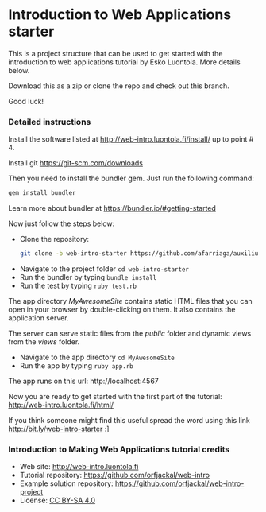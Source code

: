 # Introduction to Web Applications starter

This is a project structure that can be used to get started with the introduction to web
applications tutorial by Esko Luontola. More details below.

Download this as a zip or clone the repo and check out this branch.

Good luck!

### Detailed instructions

Install the software listed at http://web-intro.luontola.fi/install/ up to point # 4.

Install git https://git-scm.com/downloads

Then you need to install the bundler gem. Just run the following command:

```bash
gem install bundler
```

Learn more about bundler at https://bundler.io/#getting-started

Now just follow the steps below:

- Clone the repository:
    ```bash
    git clone -b web-intro-starter https://github.com/afarriaga/auxilium.git
    ```
- Navigate to the project folder `cd web-intro-starter`
- Run the bundler by typing `bundle install`
- Run the test by typing `ruby test.rb`

The app directory _MyAwesomeSite_ contains static HTML files that you can open in your browser by double-clicking on them. It also contains the application server.

The server can serve static files from the _public_ folder and dynamic views from the _views_ folder.

- Navigate to the app directory `cd MyAwesomeSite`
- Run the app by typing `ruby app.rb`

The app runs on this url: http://localhost:4567

Now you are ready to get started with the first part of the tutorial: http://web-intro.luontola.fi/html/

If you think someone might find this useful spread the word using this link http://bit.ly/web-intro-starter :]

### Introduction to Making Web Applications tutorial credits

* Web site: http://web-intro.luontola.fi
* Tutorial repository: https://github.com/orfjackal/web-intro
* Example solution repository: https://github.com/orfjackal/web-intro-project
* License: [CC BY-SA 4.0](http://creativecommons.org/licenses/by-sa/4.0/)
